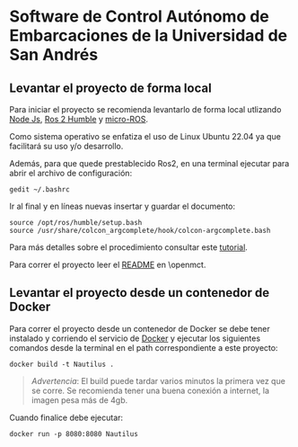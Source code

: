 # Software de Control Autónomo de Embarcaciones de la Universidad de San Andrés

## Levantar el proyecto de forma local
Para iniciar el proyecto se recomienda levantarlo de forma local utlizando [Node Js](https://nodejs.org/en), [Ros 2 Humble](https://docs.ros.org/en/humble) y [micro-ROS](https://micro.ros.org/). 

Como sistema operativo se enfatiza el uso de Linux Ubuntu 22.04 ya que facilitará su uso y/o desarrollo.

Además, para que quede prestablecido Ros2, en una terminal ejecutar para abrir el archivo de configuración:
 
```
gedit ~/.bashrc
```
 
Ir al final y en líneas nuevas insertar y guardar el documento:
```
source /opt/ros/humble/setup.bash
source /usr/share/colcon_argcomplete/hook/colcon-argcomplete.bash
```

Para más detalles sobre el procedimiento consultar este [tutorial](https://www.youtube.com/watch?v=Gg25GfA456o).

Para correr el proyecto leer el [README](./openmct/README.md) en \openmct.

## Levantar el proyecto desde un contenedor de Docker
Para correr el proyecto desde un contenedor de Docker se debe tener instalado y corriendo el servicio de [Docker](https://docs.docker.com/get-docker/) y ejecutar los siguientes comandos desde la terminal en el path correspondiente a este proyecto:
``` 
docker build -t Nautilus .
```

> *Advertencia*: El build puede tardar varios minutos la primera vez que se corre. Se recomienda tener una buena conexión a internet, la imagen pesa más de 4gb.

Cuando finalice debe ejecutar:
```
docker run -p 8080:8080 Nautilus
```
